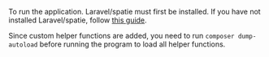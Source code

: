 <p>
To run the application. Laravel/spatie must first be installed.
If you have not installed Laravel/spatie, follow <a href="https://spatie.be/docs/laravel-permission/v5/installation-laravel">this guide</a>.
</p>
<p>
Since custom helper functions are added, you need to run <code>composer dump-autoload</code> before running the program to load all helper functions.
</p>
